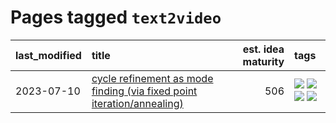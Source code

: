 # Pages tagged `text2video`

|last_modified|title|est. idea maturity|tags
|:---|:---|---:|:---|
|2023-07-10|[cycle refinement as mode finding (via fixed point iteration/annealing)](../cycle_refinement_as_modefinding.md)|506|[![](https://img.shields.io/badge/tag-experimentation-394ee4)](../tags/experimentation.md) [![](https://img.shields.io/badge/tag-publication-35b163)](../tags/publication.md) [![](https://img.shields.io/badge/tag-text2image-3c7f53)](../tags/text2image.md) [![](https://img.shields.io/badge/tag-text2video-22d494)](../tags/text2video.md)|